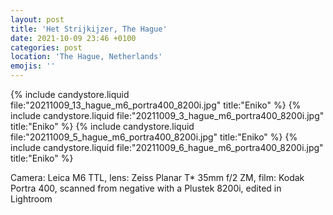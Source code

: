 ```yaml
---
layout: post
title: 'Het Strijkijzer, The Hague'
date: 2021-10-09 23:46 +0100
categories: post
location: 'The Hague, Netherlands'
emojis: ''
---
```


{% include candystore.liquid file:"20211009_13_hague_m6_portra400_8200i.jpg" title:"Eniko" %}
{% include candystore.liquid file:"20211009_3_hague_m6_portra400_8200i.jpg" title:"Eniko" %}
{% include candystore.liquid file:"20211009_5_hague_m6_portra400_8200i.jpg" title:"Eniko" %}
{% include candystore.liquid file:"20211009_6_hague_m6_portra400_8200i.jpg" title:"Eniko" %}

Camera: Leica M6 TTL, lens: Zeiss Planar T\* 35mm f/2 ZM, film: Kodak Portra 400, scanned from negative with a Plustek 8200i, edited in Lightroom
